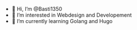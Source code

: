- 👋 Hi, I’m @Basti1350
- 👀 I’m interested in Webdesign and Developement
- 🌱 I’m currently learning Golang and Hugo

<!---
Basti1350/Basti1350 is a ✨ special ✨ repository because its `README.md` (this file) appears on your GitHub profile.
You can click the Preview link to take a look at your changes.
--->
